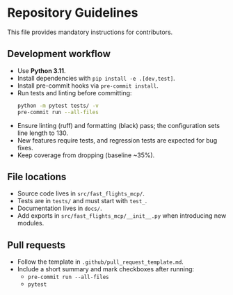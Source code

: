 # Repository Guidelines

This file provides mandatory instructions for contributors.

## Development workflow

- Use **Python 3.11**.
- Install dependencies with `pip install -e .[dev,test]`.
- Install pre-commit hooks via `pre-commit install`.
- Run tests and linting before committing:
  ```bash
  python -m pytest tests/ -v
  pre-commit run --all-files
  ```
- Ensure linting (ruff) and formatting (black) pass; the configuration sets line length to 130.
- New features require tests, and regression tests are expected for bug fixes.
- Keep coverage from dropping (baseline ~35%).

## File locations

- Source code lives in `src/fast_flights_mcp/`.
- Tests are in `tests/` and must start with `test_`.
- Documentation lives in `docs/`.
- Add exports in `src/fast_flights_mcp/__init__.py` when introducing new modules.

## Pull requests

- Follow the template in `.github/pull_request_template.md`.
- Include a short summary and mark checkboxes after running:
  - `pre-commit run --all-files`
  - `pytest`

